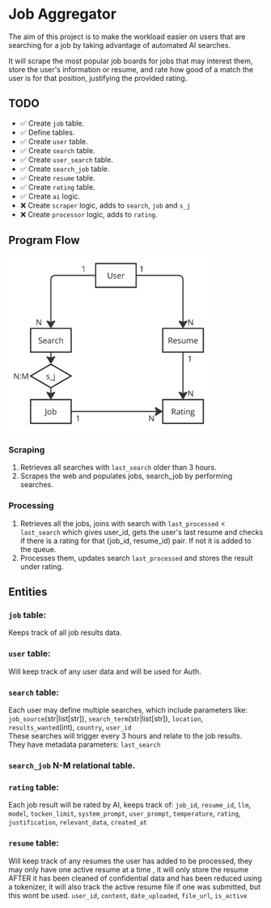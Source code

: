 # Job Aggregator
The aim of this project is to make the workload easier on users that are searching for a job by 
taking advantage of automated AI searches.

It will scrape the most popular job boards for jobs that may interest them, store the user's information
or resume, and rate how good of a match the user is for that position, justifying the provided rating.

## TODO
- ✅ Create ``job`` table.
- ✅ Define tables.
- ✅ Create `user` table.
- ✅ Create ``search`` table.
- ✅ Create ``user_search`` table.
- ✅ Create ``search_job`` table.
- ✅ Create ``resume`` table.
- ✅ Create ``rating`` table.
- ✅ Create ``ai`` logic.
- ❌ Create ``scraper`` logic, adds to ``search``, ``job`` and ``s_j``
- ❌ Create ``processor`` logic, adds to ``rating``.

## Program Flow
<img src="./assets/program_flow.png" alt="flowchart" width="400"/>

### Scraping
1. Retrieves all searches with ``last_search`` older than 3 hours.
2. Scrapes the web and populates jobs, search_job by performing searches.

### Processing
1. Retrieves all the jobs, joins with search with ``last_processed`` < ``last_search`` which gives user_id, gets the user's last resume and checks if
there is a rating for that (job_id, resume_id) pair. If not it is added to the queue. 
2. Processes them, updates search ``last_processed`` and stores the result under rating.

## Entities

### `job` table:
Keeps track of all job results data.

### `user` table:
Will keep track of any user data and will be used for Auth.

### ``search`` table:
Each user may define multiple searches, which include parameters like:<br>
``job_source``(str|list[str]), ``search_term``(str|list[str]), ``location``, ``results_wanted``(int), ``country``, ``user_id`` <br>
These searches will trigger every 3 hours and relate to the job results.<br>
They have metadata parameters: ``last_search``

### ``search_job`` N-M relational table.

### `rating` table:
Each job result will be rated by AI, keeps track of: 
`job_id`, ``resume_id``, `llm`, ``model``, ``tocken_limit``, ``system_prompt``, ``user_prompt``, ``temperature``, ``rating``, ``justification``, ``relevant_data``,  ``created_at``

### `resume` table:
Will keep track of any resumes the user has added to be processed, they may only have one active resume at a time
, it will only store the resume AFTER it has been cleaned of confidential data and has been reduced using a tokenizer, 
it will also track the active resume file if one was submitted, but this wont be used.
``user_id``, ``content``, ``date_uploaded``, ``file_url``, ``is_active``
